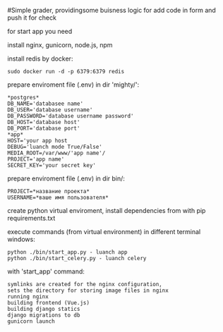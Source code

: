 #Simple grader, providingsome buisness logic for add code in form and push it for check

for start app you need

install nginx, gunicorn, node.js, npm

install redis by docker:

	sudo docker run -d -p 6379:6379 redis

prepare enviroment file (.env) in dir 'mighty/':
	
	*postgres*	
	DB_NAME='databasee name'
	DB_USER='database username'
	DB_PASSWORD='database username password'
	DB_HOST='database host'
	DB_PORT='database port'
	*app*
	HOST='your app host
	DEBUG='luanch mode True/False'
	MEDIA_ROOT=/var/www/'app name'/
	PROJECT='app name'
	SECRET_KEY='your secret key'

prepare enviroment file (.env) in dir bin/:
	
	PROJECT=*название проекта*
	USERNAME=*ваше имя пользователя*	
	
create python virtual enviroment, install dependencies from with pip requirements.txt

execute commands (from virtual environment) in different terminal windows:

	python ./bin/start_app.py - luanch app
	python ./bin/start_celery.py - luanch celery

with 'start_app' command:

	symlinks are created for the nginx configuration,
	sets the directory for storing image files in nginx
	running nginx
	building frontend (Vue.js)
	building django statics
	django migrations to db
	gunicorn launch
